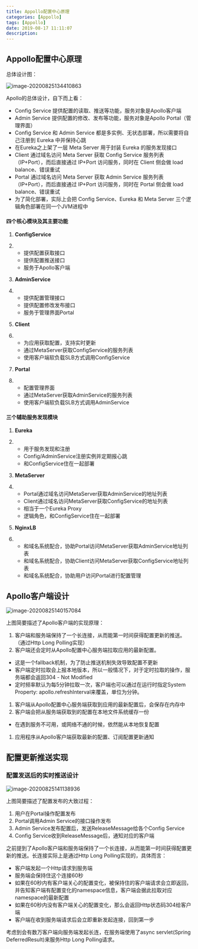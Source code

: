 ```yaml
---
title: Appollo配置中心原理
categories: [Appollo]
tags: [Appollo]
date: 2019-08-17 11:11:07
description:
---
```


## Appollo配置中心原理



总体设计图：

![image-20200825134410863](https://gitee.com/idea4j/imagerep/raw/master/images/image-20200825134410863.png)

Apollo的总体设计，自下而上看：

- Config Service 提供配置的读取、推送等功能，服务对象是Apollo客户端
- Admin Service 提供配置的修改、发布等功能，服务对象是Apollo Portal（管理界面）
- Config Service 和 Admin Service 都是多实例、无状态部署，所以需要将自己注册到 Eureka 中并保持心跳
- 在Eureka之上架了一层 Meta Server 用于封装 Eureka 的服务发现接口
- Client 通过域名访问 Meta Server 获取 Config Service 服务列表（IP+Port），而后直接通过 IP+Port 访问服务，同时在 Client 侧会做 load balance、错误重试
- Portal 通过域名访问 Meta Server 获取 Admin Service 服务列表（IP+Port），而后直接通过 IP+Port 访问服务，同时在 Portal 侧会做 load balance、错误重试
- 为了简化部署，实际上会把 Config Service、Eureka 和 Meta Server 三个逻辑角色部署在同一个JVM进程中





#### 四个核心模块及其主要功能

1. **ConfigService**

2. - 提供配置获取接口
   - 提供配置推送接口
   - 服务于Apollo客户端

3. **AdminService**

4. - 提供配置管理接口
   - 提供配置修改发布接口
   - 服务于管理界面Portal

5. **Client**

6. - 为应用获取配置，支持实时更新
   - 通过MetaServer获取ConfigService的服务列表
   - 使用客户端软负载SLB方式调用ConfigService

7. **Portal**

8. - 配置管理界面
   - 通过MetaServer获取AdminService的服务列表
   - 使用客户端软负载SLB方式调用AdminService

#### 三个辅助服务发现模块

1. **Eureka**

2. - 用于服务发现和注册
   - Config/AdminService注册实例并定期报心跳
   - 和ConfigService住在一起部署

3. **MetaServer**

4. - Portal通过域名访问MetaServer获取AdminService的地址列表
   - Client通过域名访问MetaServer获取ConfigService的地址列表
   - 相当于一个Eureka Proxy
   - 逻辑角色，和ConfigService住在一起部署

5. **NginxLB**

6. - 和域名系统配合，协助Portal访问MetaServer获取AdminService地址列表
   - 和域名系统配合，协助Client访问MetaServer获取ConfigService地址列表
   - 和域名系统配合，协助用户访问Portal进行配置管理



## Apollo客户端设计

![image-20200825140157084](https://gitee.com/idea4j/imagerep/raw/master/images/image-20200825140157084.png)

上图简要描述了Apollo客户端的实现原理：

1. 客户端和服务端保持了一个长连接，从而能第一时间获得配置更新的推送。（通过Http Long Polling实现）
2. 客户端还会定时从Apollo配置中心服务端拉取应用的最新配置。

- 这是一个fallback机制，为了防止推送机制失效导致配置不更新
- 客户端定时拉取会上报本地版本，所以一般情况下，对于定时拉取的操作，服务端都会返回304 - Not Modified
- 定时频率默认为每5分钟拉取一次，客户端也可以通过在运行时指定System Property: apollo.refreshInterval来覆盖，单位为分钟。

1. 客户端从Apollo配置中心服务端获取到应用的最新配置后，会保存在内存中
2. 客户端会把从服务端获取到的配置在本地文件系统缓存一份

- 在遇到服务不可用，或网络不通的时候，依然能从本地恢复配置

1. 应用程序从Apollo客户端获取最新的配置、订阅配置更新通知



## 配置更新推送实现

### 配置发送后的实时推送设计

![image-20200825141138936](https://gitee.com/idea4j/imagerep/raw/master/images/image-20200825141138936.png)

上图简要描述了配置发布的大致过程：

1. 用户在Portal操作配置发布
2. Portal调用Admin Service的接口操作发布
3. Admin Service发布配置后，发送ReleaseMessage给各个Config Service
4. Config Service收到ReleaseMessage后，通知对应的客户端

之前提到了Apollo客户端和服务端保持了一个长连接，从而能第一时间获得配置更新的推送。长连接实际上是通过Http Long Polling实现的，具体而言：

- 客户端发起一个Http请求到服务端
- 服务端会保持住这个连接60秒
- 如果在60秒内有客户端关心的配置变化，被保持住的客户端请求会立即返回，并告知客户端有配置变化的namespace信息，客户端会据此拉取对应namespace的最新配置
- 如果在60秒内没有客户端关心的配置变化，那么会返回Http状态码304给客户端
- 客户端在收到服务端请求后会立即重新发起连接，回到第一步

考虑到会有数万客户端向服务端发起长连，在服务端使用了async servlet(Spring DeferredResult)来服务Http Long Polling请求。

